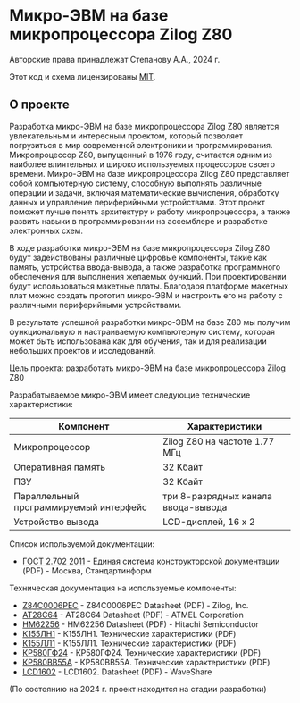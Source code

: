 # Микро-ЭВМ на базе микропроцессора Zilog Z80

Авторские права принадлежат Степанову А.А., 2024 г.

Этот код и схема лицензированы [MIT](https://ru.wikipedia.org/wiki/%D0%9B%D0%B8%D1%86%D0%B5%D0%BD%D0%B7%D0%B8%D1%8F_MIT).

## О проекте

Разработка микро-ЭВМ на базе микропроцессора Zilog Z80 является увлекательным и интересным проектом, который позволяет погрузиться в мир современной электроники и программирования. Микропроцессор Z80, выпущенный в 1976 году, считается одним из наиболее влиятельных и широко используемых процессоров своего времени.
Микро-ЭВМ на базе микропроцессора Zilog Z80 представляет собой компьютерную систему, способную выполнять различные операции и задачи, включая математические вычисления, обработку данных и управление периферийными устройствами. Этот проект поможет лучше понять архитектуру и работу микропроцессора, а также развить навыки в программировании на ассемблере и разработке электронных схем.

В ходе разработки микро-ЭВМ на базе микропроцессора Zilog Z80 будут задействованы различные цифровые компоненты, такие как память, устройства ввода-вывода, а также разработка программного обеспечения для выполнения желаемых функций. При проектировании будут использоваться макетные платы. Благодаря платформе макетных плат можно создать прототип микро-ЭВМ и настроить его на работу с различными периферийными устройствами.

В результате успешной разработки микро-ЭВМ на базе Z80 мы получим функциональную и настраиваемую компьютерную систему, которая может быть использована как для обучения, так и для реализации небольших проектов и исследований. 

Цель проекта: разработать микро-ЭВМ на базе микропроцессора Zilog Z80 

Разрабатываемое микро-ЭВМ имеет следующие технические характеристики:

| Компонент | Характеристики |
| ------ | ------ |
| Микропроцессор | Zilog Z80 на частоте 1.77 МГц |
| Оперативная память | 32 Kбайт |
| ПЗУ | 32 Kбайт |
| Параллельный программируемый интерфейс | три 8-разрядных канала ввода-вывода |
| Устройство вывода | LCD-дисплей, 16 х 2 |

Список используемой документации:
- [ГОСТ 2.702 2011](https://meganorm.ru/Data2/1/4293800/4293800211.pdf) - Единая система конструкторской документации (PDF) - Москва, Стандартинформ

Техническая документация на используемые компоненты:
- [Z84C0006PEC](https://pdf1.alldatasheetru.com/datasheet-pdf/view/78374/ZILOG/Z84C0006PEC.html) - Z84C0006PEC Datasheet (PDF) - Zilog, Inc.
- [AT28C64](https://pdf1.alldatasheetru.com/datasheet-pdf/view/157137/ATMEL/AT28C64.html) - AT28C64 Datasheet (PDF) - ATMEL Corporation
- [HM62256](https://pdf1.alldatasheet.com/datasheet-pdf/view/77314/HITACHI/HM62256.html) - HM62256 Datasheet (PDF) - Hitachi Semiconductor
- [К155ЛН1](https://eandc.ru/pdf/mikroskhema/k155ln1.pdf) - К155ЛН1. Технические характеристики (PDF)
- [К155ЛЛ1](https://eandc.ru/pdf/mikroskhema/k155ll1.pdf) - К155ЛЛ1. Технические характеристики (PDF)
- [КР580ГФ24](https://eandc.ru/pdf/mikroskhema/kr580gf24.pdf) - КР580ГФ24. Технические характеристики (PDF)
- [КР580ВВ55А](https://eandc.ru/pdf/mikroskhema/kr580vv55a.pdf) - КР580ВВ55А. Технические характеристики (PDF)
- [LCD1602](https://iarduino.ru/lib/fb78d40ee946c72399e67b71a9cb2e46.pdf) - LCD1602. Datasheet (PDF) - WaveShare

(По состоянию на 2024 г. проект находится на стадии разработки)
